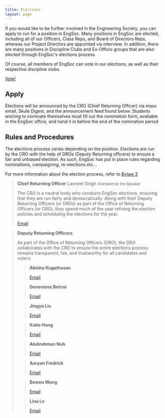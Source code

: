 ```yaml
---
title: Elections
layout: page
---
```


If you would like to be further involved in the Engineering Society, you can apply to run for a position in EngSoc. Many positions in EngSoc are elected, including all of our Officers, Class Reps, and Board of Directors Reps, whereas our Project Directors are appointed via interview. In addition, there are many positions in Discipline Clubs and Ex-Officio groups that are also elected through EngSoc's elections process.

Of course, all members of EngSoc can vote in our elections, as well as their respective discipline clubs.

<a class="button is-primary" href="http://vote.skule.ca">Vote!</a>

## Apply

Elections will be announced by the CRO (Chief Returning Officer) via mass email, Skule Digest, and the announcement feed found below. Students wishing to nominate themselves must fill out the nomination form, available in the EngSoc office, and hand it in before the end of the nomination period

## Rules and Procedures

The elections process varies depending on the position. Elections are run by the CRO with the help of DROs (Deputy Returning officers) to ensure a fair and unbiased election. As such, EngSoc has put in place rules regarding nominations, campaigning, re-elections etc...
            
For more information about the election process, refer to [Bylaw 3](/about/governing_documents)

> <b class="speakerpersono">Chief Returning Officer</b>
> Lavneet Singh <small class="speakpersono-text">Overseen by the Speaker</small>
> 
> The CRO is a neutral body who conducts EngSoc elections, ensuring that they are run fairly and democratically. Along with their Deputy Returning Officers (or DROs) as part of the Office of Returning Officers (or ORO), they spend much of the year refining the election policies and scheduling the elections for the year.
> 
> <a class="button is-small speakpersono" href="mailto:cro@skule.ca">Email</a>

> <b class="speakerpersono">Deputy Returning Officers</b>
> 
> As part of the Office of Returning Officers (ORO), the DRO collaborates with the CRO to ensure the entire elections process remains transparent, fair, and trustworthy for all candidates and voters. 
>  
> > <b class="speakerpersono">Abisha Kugathasan</b>
> >
> > <a class="button is-small speakpersono" href="mailto:abisha.kugathasan@mail.utoronto.ca">Email</a>
>
> > <b class="speakerpersono">Genevieve Beirne</b>
> >
> > <a class="button is-small speakpersono" href="mailto:genevieve.beirne@mail.utoronto.ca">Email</a>
>
> > <b class="speakerpersono">Jingya Liu</b>
> >
> > <a class="button is-small speakpersono" href="mailto:jingya.liu@mail.utoronto.ca">Email</a>
>
> > <b class="speakerpersono">Katie Hung</b>
> >
> > <a class="button is-small speakpersono" href="mailto:katie.hung@mail.utoronto.ca">Email</a>
>
> > <b class="speakerpersono">Abdirahman Nuh</b>
> >
> > <a class="button is-small speakpersono" href="mailto:abdirahman.nuh@mail.utoronto.ca">Email</a>
>
> > <b class="speakerpersono">Aaryan Fredrick</b>
> >
> > <a class="button is-small speakpersono" href="mailto:aaryan.fredrick@mail.utoronto.ca">Email</a>
>
> > <b class="speakerpersono">Bowen Wang</b>
> >
> > <a class="button is-small speakpersono" href="mailto:bbowen.wang@mail.utoronto.ca">Email</a>
>
> > <b class="speakerpersono">Lina Le</b>
> >
> > <a class="button is-small speakpersono" href="mailto:Linanguyen.le@mail.utoronto.ca">Email</a>
